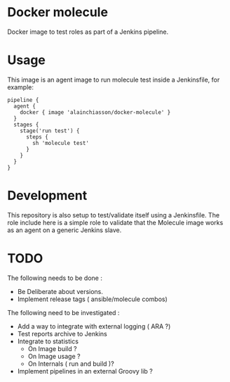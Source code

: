 # Docker molecule

Docker image to test roles as part of a Jenkins pipeline.

# Usage

This image is an agent image to run molecule test inside a Jenkinsfile, for
example:

```
pipeline {
  agent {
    docker { image 'alainchiasson/docker-molecule' }
  }
  stages {
    stage('run test') {
      steps {
        sh 'molecule test'
      }
    }
  }
}
```

# Development

This repository is also setup to test/validate itself using a Jenkinsfile. The
role include here is a simple role to validate that the Molecule image works as
an agent on a generic Jenkins slave.

# TODO

The following needs to be done :

- Be Deliberate about versions.
- Implement release tags ( ansible/molecule combos)

The following need to be investigated :

- Add a way to integrate with external logging ( ARA ?)
- Test reports archive to Jenkins
- Integrate to statistics
  - On Image build ?
  - On Image usage ?
  - On Internals ( run and build )?
- Implement pipelines in an external Groovy lib ?
